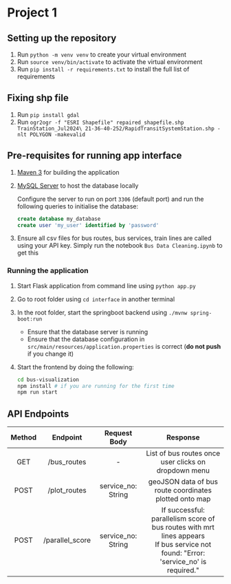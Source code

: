 # Project 1


## Setting up the repository

1. Run `python -m venv venv` to create your virtual environment
2. Run `source venv/bin/activate` to activate the virtual environment
3. Run `pip install -r requirements.txt` to install the full list of requirements

## Fixing shp file
1. Run `pip install gdal`
2. Run `ogr2ogr -f "ESRI Shapefile" repaired_shapefile.shp TrainStation_Jul2024\ 21-36-40-252/RapidTransitSystemStation.shp -nlt POLYGON -makevalid`

## Pre-requisites for running app interface
1. [Maven 3](https://maven.apache.org/download.cgi) for building the application

2. [MySQL Server](https://dev.mysql.com/downloads/mysql/) to host the database locally

   Configure the server to run on port `3306` (default port) and run the following queries to initialise the database:
    ```sql
    create database my_database
    create user 'my_user' identified by 'password'
    ```
3. Ensure all csv files for bus routes, bus services, train lines are called using your API key. Simply run the notebook `Bus Data Cleaning.ipynb` to get this
### Running the application

1. Start Flask application from command line using `python app.py`

2. Go to root folder using `cd interface` in another terminal

3. In the root folder, start the springboot backend using `./mvnw spring-boot:run`
   - Ensure that the database server is running
   - Ensure that the database configuration in `src/main/resources/application.properties` is correct (**do not push** if you change it)

4. Start the frontend by doing the following:
   ```bash
   cd bus-visualization
   npm install # if you are running for the first time
   npm run start
   ```
## API Endpoints
| Method    | Endpoint          | Request Body  | Response |
|:------------:|:------------:|:------------:|:------------:|
| GET  | /bus_routes | - | List of bus routes once user clicks on dropdown menu|
| POST  | /plot_routes   |  service_no: String|geoJSON data of bus route coordinates plotted onto map|
| POST      | /parallel_score   | service_no: String | If successful: parallelism score of bus routes with mrt lines appears <br/> If bus service not found: "Error: 'service_no' is required."|
